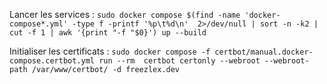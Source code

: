 Lancer les services :
`sudo docker compose $(find -name 'docker-compose*.yml' -type f -printf '%p\t%d\n'  2>/dev/null | sort -n -k2 | cut -f 1 | awk '{print "-f "$0}') up --build`

Initialiser les certificats :
`sudo docker compose -f certbot/manual.docker-compose.certbot.yml run --rm  certbot certonly --webroot --webroot-path /var/www/certbot/ -d freezlex.dev`